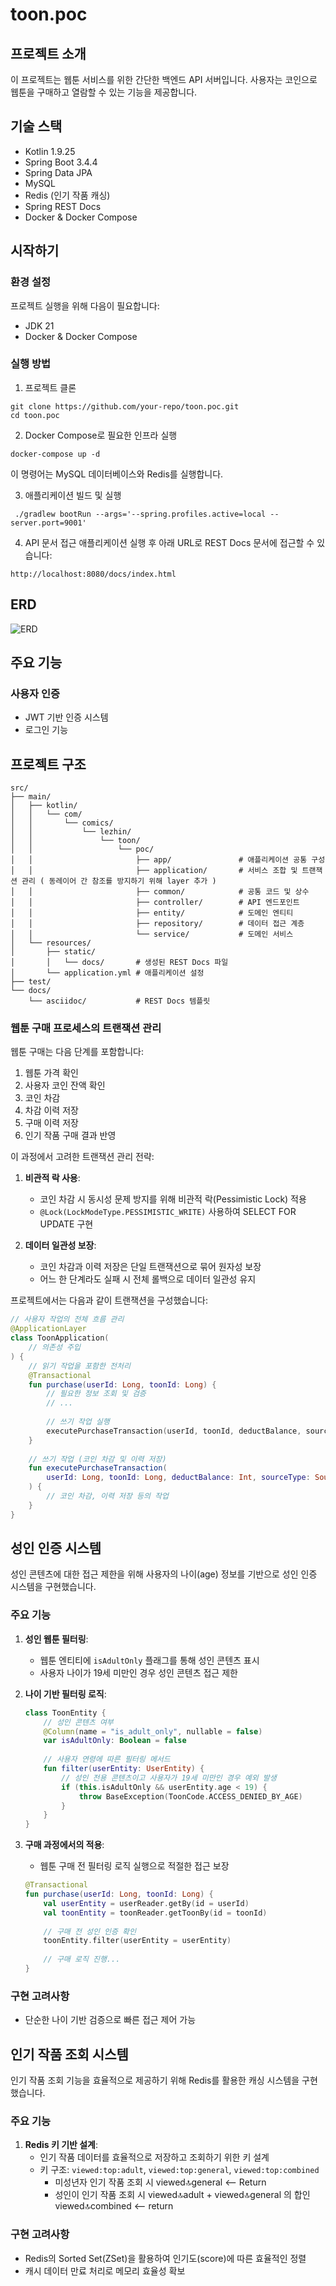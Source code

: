 # toon.poc

## 프로젝트 소개
이 프로젝트는 웹툰 서비스를 위한 간단한 백엔드 API 서버입니다. 사용자는 코인으로 웹툰을 구매하고 열람할 수 있는 기능을 제공합니다.

## 기술 스택
- Kotlin 1.9.25
- Spring Boot 3.4.4
- Spring Data JPA
- MySQL
- Redis (인기 작품 캐싱)
- Spring REST Docs
- Docker & Docker Compose

## 시작하기

### 환경 설정
프로젝트 실행을 위해 다음이 필요합니다:
- JDK 21
- Docker & Docker Compose

### 실행 방법

1. 프로젝트 클론
```
git clone https://github.com/your-repo/toon.poc.git
cd toon.poc
```

2. Docker Compose로 필요한 인프라 실행
```
docker-compose up -d
```
이 명령어는 MySQL 데이터베이스와 Redis를 실행합니다.

3. 애플리케이션 빌드 및 실행
```
 ./gradlew bootRun --args='--spring.profiles.active=local --server.port=9001'
```

4. API 문서 접근
애플리케이션 실행 후 아래 URL로 REST Docs 문서에 접근할 수 있습니다:
```
http://localhost:8080/docs/index.html
```

## ERD 

![ERD](./erd.png)

## 주요 기능

### 사용자 인증
- JWT 기반 인증 시스템
- 로그인 기능

## 프로젝트 구조

```
src/
├── main/
│   ├── kotlin/
│   │   └── com/
│   │       └── comics/
│   │           └── lezhin/
│   │               └── toon/
│   │                   └── poc/
│   │                       ├── app/               # 애플리케이션 공통 구성
│   │                       ├── application/       # 서비스 조합 및 트랜잭션 관리 ( 동레이어 간 참조를 방지하기 위해 layer 추가 )
│   │                       ├── common/            # 공통 코드 및 상수
│   │                       ├── controller/        # API 엔드포인트
│   │                       ├── entity/            # 도메인 엔티티
│   │                       ├── repository/        # 데이터 접근 계층
│   │                       └── service/           # 도메인 서비스
│   └── resources/
│       ├── static/
│       │   └── docs/       # 생성된 REST Docs 파일
│       └── application.yml # 애플리케이션 설정
├── test/
└── docs/
    └── asciidoc/           # REST Docs 템플릿
```

### 웹툰 구매 프로세스의 트랜잭션 관리

웹툰 구매는 다음 단계를 포함합니다:

1. 웹툰 가격 확인
2. 사용자 코인 잔액 확인
3. 코인 차감
4. 차감 이력 저장
5. 구매 이력 저장
6. 인기 작품 구매 결과 반영

이 과정에서 고려한 트랜잭션 관리 전략:

1. **비관적 락 사용**:
   - 코인 차감 시 동시성 문제 방지를 위해 비관적 락(Pessimistic Lock) 적용
   - `@Lock(LockModeType.PESSIMISTIC_WRITE)` 사용하여 SELECT FOR UPDATE 구현

2. **데이터 일관성 보장**:
   - 코인 차감과 이력 저장은 단일 트랜잭션으로 묶어 원자성 보장
   - 어느 한 단계라도 실패 시 전체 롤백으로 데이터 일관성 유지

프로젝트에서는 다음과 같이 트랜잭션을 구성했습니다:
```kotlin
// 사용자 작업의 전체 흐름 관리
@ApplicationLayer
class ToonApplication(
    // 의존성 주입
) {
    // 읽기 작업을 포함한 전처리
    @Transactional
    fun purchase(userId: Long, toonId: Long) {
        // 필요한 정보 조회 및 검증
        // ...
        
        // 쓰기 작업 실행
        executePurchaseTransaction(userId, toonId, deductBalance, sourceType)
    }
    
    // 쓰기 작업 (코인 차감 및 이력 저장)
    fun executePurchaseTransaction(
        userId: Long, toonId: Long, deductBalance: Int, sourceType: SourceType
    ) {
        // 코인 차감, 이력 저장 등의 작업
    }
}
```

## 성인 인증 시스템

성인 콘텐츠에 대한 접근 제한을 위해 사용자의 나이(age) 정보를 기반으로 성인 인증 시스템을 구현했습니다.

### 주요 기능

1. **성인 웹툰 필터링**:
   - 웹툰 엔티티에 `isAdultOnly` 플래그를 통해 성인 콘텐츠 표시
   - 사용자 나이가 19세 미만인 경우 성인 콘텐츠 접근 제한

2. **나이 기반 필터링 로직**:
   ```kotlin
   class ToonEntity {
       // 성인 콘텐츠 여부
       @Column(name = "is_adult_only", nullable = false)
       var isAdultOnly: Boolean = false
       
       // 사용자 연령에 따른 필터링 메서드
       fun filter(userEntity: UserEntity) {
           // 성인 전용 콘텐츠이고 사용자가 19세 미만인 경우 예외 발생
           if (this.isAdultOnly && userEntity.age < 19) {
               throw BaseException(ToonCode.ACCESS_DENIED_BY_AGE)
           }
       }
   }
   ```

3. **구매 과정에서의 적용**:
   - 웹툰 구매 전 필터링 로직 실행으로 적절한 접근 보장
   ```kotlin
   @Transactional
   fun purchase(userId: Long, toonId: Long) {
       val userEntity = userReader.getBy(id = userId)
       val toonEntity = toonReader.getToonBy(id = toonId)
       
       // 구매 전 성인 인증 확인
       toonEntity.filter(userEntity = userEntity)
       
       // 구매 로직 진행...
   }
   ```

### 구현 고려사항

- 단순한 나이 기반 검증으로 빠른 접근 제어 가능

## 인기 작품 조회 시스템

인기 작품 조회 기능을 효율적으로 제공하기 위해 Redis를 활용한 캐싱 시스템을 구현했습니다.

### 주요 기능

1. **Redis 키 기반 설계**:
   - 인기 작품 데이터를 효율적으로 저장하고 조회하기 위한 키 설계
   - 키 구조: `viewed:top:adult`, `viewed:top:general`, `viewed:top:combined`
     - 미성년자 인기 작품 조회 시 viewed:top:general <-- Return 
     - 성인이 인기 작품 조회 시 viewed:top:adult + viewed:top:general 의 합인 viewed:top:combined <-- return  

### 구현 고려사항

- Redis의 Sorted Set(ZSet)을 활용하여 인기도(score)에 따른 효율적인 정렬
- 캐시 데이터 만료 처리로 메모리 효율성 확보
